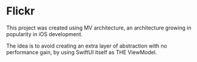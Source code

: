 # Flickr

This project was created using MV architecture, an architecture growing in popularity in iOS development.

The idea is to avoid creating an extra layer of abstraction with no performance gain, by using SwiftUI itself as THE ViewModel.

